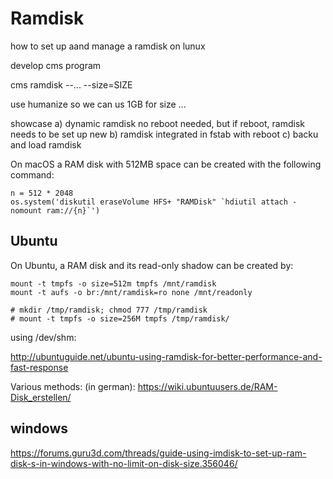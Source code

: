 # Ramdisk

how to set up aand manage a ramdisk on lunux

develop cms program 


cms ramdisk --... --size=SIZE

use humanize so we can us 1GB for size ...

showcase 
a) dynamic ramdisk no reboot needed, but if reboot, ramdisk needs to be set up new
b) ramdisk integrated in fstab with reboot
c) backu and load ramdisk


On macOS a RAM disk with 512MB space can be created with the following command:

```
n = 512 * 2048
os.system('diskutil eraseVolume HFS+ "RAMDisk" `hdiutil attach -nomount ram://{n}`')
```

## Ubuntu

On Ubuntu, a RAM disk and its read-only shadow can be created by:

```
mount -t tmpfs -o size=512m tmpfs /mnt/ramdisk
mount -t aufs -o br:/mnt/ramdisk=ro none /mnt/readonly
```

```
# mkdir /tmp/ramdisk; chmod 777 /tmp/ramdisk
# mount -t tmpfs -o size=256M tmpfs /tmp/ramdisk/
```

using /dev/shm: 

http://ubuntuguide.net/ubuntu-using-ramdisk-for-better-performance-and-fast-response

Various methods:
(in german): https://wiki.ubuntuusers.de/RAM-Disk_erstellen/

## windows

https://forums.guru3d.com/threads/guide-using-imdisk-to-set-up-ram-disk-s-in-windows-with-no-limit-on-disk-size.356046/
